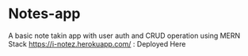 # Notes-app
A basic note takin app with user auth and CRUD operation using MERN Stack
https://i-notez.herokuapp.com/ : Deployed Here
